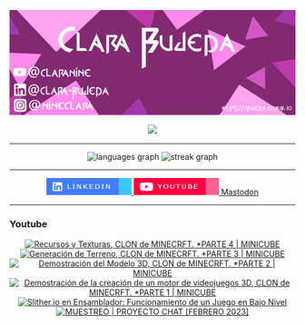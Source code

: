 ![](assets/20231101_134806_Github-Poster.png)
<div align="center">

<img src="https://profile-counter.glitch.me/CBujeda/count.svg?"  />

</div>
<hr>
<div align="center">
 <!-- <img src="https://github-readme-stats.vercel.app/api?username=CBujeda&hide_title=false&hide_rank=false&show_icons=true&include_all_commits=true&count_private=true&disable_animations=false&theme=dracula&locale=es&hide_border=true&order=1" height="150" alt="stats graph" />-->
  <img src="https://github-readme-stats.vercel.app/api/top-langs?username=CBujeda&locale=es&hide_title=false&layout=compact&card_width=320&langs_count=100&theme=dracula&hide_border=true&order=2" height="150" alt="languages graph" />
  <img src="https://streak-stats.demolab.com?user=CBujeda&locale=es&mode=daily&theme=dracula&hide_border=true&border_radius=5&date_format=j/n[/Y]&order=3" height="150" alt="streak graph"  />
</div>

<hr>

<div align="center" style="margin-top:10px">
  <a href="https://es.linkedin.com/in/clara-bujeda" target="_blank">
    <img src="./assets/badge-linkedin.png" width="150" height="30" alt="linkedin logo"  />
  </a>
  <a href="https://youtube.com/@clarabujeda" target="_blank">
    <img src="./assets/badge-youtube.png" width="150" height="30" alt="youtube logo"  />
  </a>
 <a rel="me" href="https://mastodon.social/@bujeda">Mastodon</a>
</div>
<hr>
<div>
<h3> Youtube </h3>
</div>
<div align="center">
<!--NONE-->

 
<!-- BEGIN YOUTUBE-CARDS -->
[![Recursos y Texturas, CLON de MINECRFT.  *PARTE 4 | MINICUBE](https://ytcards.demolab.com/?id=f2GptZfbSmY&title=Recursos+y+Texturas%2C+CLON+de+MINECRFT.++%2APARTE+4+%7C+MINICUBE&lang=en&timestamp=1722861007&background_color=%230d1117&title_color=%23ffffff&stats_color=%23dedede&max_title_lines=1&width=250&border_radius=5 "Recursos y Texturas, CLON de MINECRFT.  *PARTE 4 | MINICUBE")](https://www.youtube.com/watch?v=f2GptZfbSmY)
[![Generación de Terreno, CLON de MINECRFT.  *PARTE 3 | MINICUBE](https://ytcards.demolab.com/?id=Xp05B7CQaJ0&title=Generaci%C3%B3n+de+Terreno%2C+CLON+de+MINECRFT.++%2APARTE+3+%7C+MINICUBE&lang=en&timestamp=1722672016&background_color=%230d1117&title_color=%23ffffff&stats_color=%23dedede&max_title_lines=1&width=250&border_radius=5 "Generación de Terreno, CLON de MINECRFT.  *PARTE 3 | MINICUBE")](https://www.youtube.com/watch?v=Xp05B7CQaJ0)
[![Demostración del Modelo 3D, CLON de MINECRFT.  *PARTE 2 | MINICUBE](https://ytcards.demolab.com/?id=gdDxfaC2tiY&title=Demostraci%C3%B3n+del+Modelo+3D%2C+CLON+de+MINECRFT.++%2APARTE+2+%7C+MINICUBE&lang=en&timestamp=1722499233&background_color=%230d1117&title_color=%23ffffff&stats_color=%23dedede&max_title_lines=1&width=250&border_radius=5 "Demostración del Modelo 3D, CLON de MINECRFT.  *PARTE 2 | MINICUBE")](https://www.youtube.com/watch?v=gdDxfaC2tiY)
[![Demostración de la creación de un motor de videojuegos 3D, CLON de MINECRFT.  *PARTE 1 | MINICUBE](https://ytcards.demolab.com/?id=jqtTbAEbN5g&title=Demostraci%C3%B3n+de+la+creaci%C3%B3n+de+un+motor+de+videojuegos+3D%2C+CLON+de+MINECRFT.++%2APARTE+1+%7C+MINICUBE&lang=en&timestamp=1722321841&background_color=%230d1117&title_color=%23ffffff&stats_color=%23dedede&max_title_lines=1&width=250&border_radius=5 "Demostración de la creación de un motor de videojuegos 3D, CLON de MINECRFT.  *PARTE 1 | MINICUBE")](https://www.youtube.com/watch?v=jqtTbAEbN5g)
[![Slither.io en Ensamblador: Funcionamiento de un Juego en Bajo Nivel](https://ytcards.demolab.com/?id=EgmCWh5WVdk&title=Slither.io+en+Ensamblador%3A+Funcionamiento+de+un+Juego+en+Bajo+Nivel&lang=en&timestamp=1721652118&background_color=%230d1117&title_color=%23ffffff&stats_color=%23dedede&max_title_lines=1&width=250&border_radius=5 "Slither.io en Ensamblador: Funcionamiento de un Juego en Bajo Nivel")](https://www.youtube.com/watch?v=EgmCWh5WVdk)
[![MUESTREO | PROYECTO CHAT [FEBRERO 2023]](https://ytcards.demolab.com/?id=CVvXZFf9vvk&title=MUESTREO+%7C+PROYECTO+CHAT+%5BFEBRERO+2023%5D&lang=en&timestamp=1714215764&background_color=%230d1117&title_color=%23ffffff&stats_color=%23dedede&max_title_lines=1&width=250&border_radius=5 "MUESTREO | PROYECTO CHAT [FEBRERO 2023]")](https://www.youtube.com/watch?v=CVvXZFf9vvk)
<!-- END YOUTUBE-CARDS -->



<!--NONE-->
</div>
